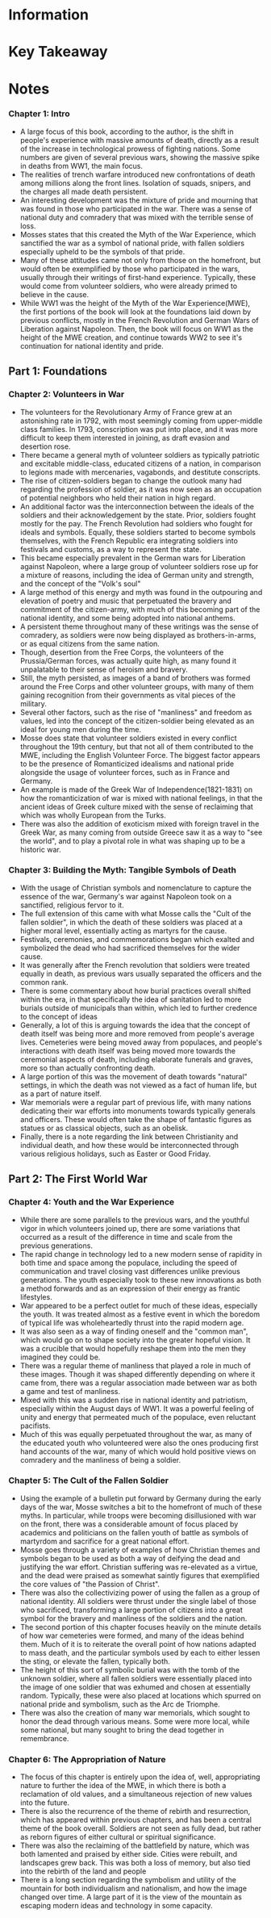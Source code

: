 # Information
# Key Takeaway
# Notes
### Chapter 1: Intro
- A large focus of this book, according to the author, is the shift in people's experience with massive amounts of death, directly as a result of the increase in technological prowess of fighting nations. Some numbers are given of several previous wars, showing the massive spike in deaths from WW1, the main focus.
- The realities of trench warfare introduced new confrontations of death among millions along the front lines. Isolation of squads, snipers, and the charges all made death persistent. 
- An interesting development was the mixture of pride and mourning that was found in those who participated in the war. There was a sense of national duty and comradery that was mixed with the terrible sense of loss.
- Mosses states that this created the Myth of the War Experience, which sanctified the war as a symbol of national pride, with fallen soldiers especially upheld to be the symbols of that pride. 
- Many of these attitudes came not only from those on the homefront, but would often be exemplified by those who participated in the wars, usually through their writings of first-hand experience. Typically, these would come from volunteer soldiers, who were already primed to believe in the cause.
- While WW1 was the height of the Myth of the War Experience(MWE), the first portions of the book will look at the foundations laid down by previous conflicts, mostly in the French Revolution and German Wars of Liberation against Napoleon. Then, the book will focus on WW1 as the height of the MWE creation, and continue towards WW2 to see it's continuation for national identity and pride.
## Part 1: Foundations
### Chapter 2: Volunteers in War
- The volunteers for the Revolutionary Army of France grew at an astonishing rate in 1792, with most seemingly coming from upper-middle class families. In 1793, conscription was put into place, and it was more difficult to keep them interested in joining, as draft evasion and desertion rose.
- There became a general myth of volunteer soldiers as typically patriotic and excitable middle-class, educated citizens of a nation, in comparison to legions made with mercenaries, vagabonds, and destitute conscripts.
- The rise of citizen-soldiers began to change the outlook many had regarding the profession of soldier, as it was now seen as an occupation of potential neighbors who held their nation in high regard.
- An additional factor was the interconnection between the ideals of the soldiers and their acknowledgement by the state. Prior, soldiers fought mostly for the pay. The French Revolution had soldiers who fought for ideals and symbols. Equally, these soldiers started to become symbols themselves, with the French Republic era integrating soldiers into festivals and customs, as a way to represent the state.
- This became especially prevalent in the German wars for Liberation against Napoleon, where a large group of volunteer soldiers rose up for a mixture of reasons, including the idea of German unity and strength, and the concept of the "Volk's soul"
- A large method of this energy and myth was found in the outpouring and elevation of poetry and music that perpetuated the bravery and commitment of the citizen-army, with much of this becoming part of the national identity, and some being adopted into national anthems.
- A persistent theme throughout many of these writings was the sense of comradery, as soldiers were now being displayed as brothers-in-arms, or as equal citizens from the same nation.
- Though, desertion from the Free Corps, the volunteers of the Prussia/German forces, was actually quite high, as many found it unpalatable to their sense of heroism and bravery.
- Still, the myth persisted, as images of a band of brothers was formed around the Free Corps and other volunteer groups, with many of them gaining recognition from their governments as vital pieces of the military.
- Several other factors, such as the rise of "manliness" and freedom as values, led into the concept of the citizen-soldier being elevated as an ideal for young men during the time.
- Mosse does state that volunteer soldiers existed in every conflict throughout the 19th century, but that not all of them contributed to the MWE, including the English Volunteer Force. The biggest factor appears to be the presence of Romanticized idealisms and national pride alongside the usage of volunteer forces, such as in France and Germany.
- An example is made of the Greek War of Independence(1821-1831) on how the romanticization of war is mixed with national feelings, in that the ancient ideas of Greek culture mixed with the sense of reclaiming that which was wholly European from the Turks.
- There was also the addition of exoticism mixed with foreign travel in the Greek War, as many coming from outside Greece saw it as a way to "see the world", and to play a pivotal role in what was shaping up to be a historic war.
### Chapter 3: Building the Myth: Tangible Symbols of Death
- With the usage of Christian symbols and nomenclature to capture the essence of the war, Germany's war against Napoleon took on a sanctified, religious fervor to it.
- The full extension of this came with what Mosse calls the "Cult of the fallen soldier", in which the death of these soldiers was placed at a higher moral level, essentially acting as martyrs for the cause.
- Festivals, ceremonies, and commemorations began which exalted and symbolized the dead who had sacrificed themselves for the wider cause.
- It was generally after the French revolution that soldiers were treated equally in death, as previous wars usually separated the officers and the common rank.
- There is some commentary about how burial practices overall shifted within the era, in that specifically the idea of sanitation led to more burials outside of municipals than within, which led to further credence to the concept of ideas
- Generally, a lot of this is arguing towards the idea that the concept of death itself was being more and more removed from people's average lives. Cemeteries were being moved away from populaces, and people's interactions with death itself was being moved more towards the ceremonial aspects of death, including elaborate funerals and graves, more so than actually confronting death.
- A large portion of this was the movement of death towards "natural" settings, in which the death was not viewed as a fact of human life, but as a part of nature itself.
- War memorials were a regular part of previous life, with many nations dedicating their war efforts into monuments towards typically generals and officers. These would often take the shape of fantastic figures as statues or as classical objects, such as an obelisk.
- Finally, there is a note regarding the link between Christianity and individual death, and how these would be interconnected through various religious holidays, such as Easter or Good Friday.
## Part 2: The First World War
### Chapter 4: Youth and the War Experience
- While there are some parallels to the previous wars, and the youthful vigor in which volunteers joined up, there are some variations that occurred as a result of the difference in time and scale from the previous generations.
- The rapid change in technology led to a new modern sense of rapidity in both time and space among the populace, including the speed of communication and travel closing vast differences unlike previous generations. The youth especially took to these new innovations as both a method forwards and as an expression of their energy as frantic lifestyles.
- War appeared to be a perfect outlet for much of these ideas, especially the youth. It was treated almost as a festive event in which the boredom of typical life was wholeheartedly thrust into the rapid modern age.
- It was also seen as a way of finding oneself and the "common man", which would go on to shape society into the greater hopeful vision. It was a crucible that would hopefully reshape them into the men they imagined they could be.
- There was a regular theme of manliness that played a role in much of these images. Though it was shaped differently depending on where it came from, there was a regular association made between war as both a game and test of manliness.
- Mixed with this was a sudden rise in national identity and patriotism, especially within the August days of WW1. It was a powerful feeling of unity and energy that permeated much of the populace, even reluctant pacifists.
- Much of this was equally perpetuated throughout the war, as many of the educated youth who volunteered were also the ones producing first hand accounts of the war, many of which would hold positive views on comradery and the manliness of being a soldier.
### Chapter 5: The Cult of the Fallen Soldier
- Using the example of a bulletin put forward by Germany during the early days of the war, Mosse switches a bit to the homefront of much of these myths. In particular, while troops were becoming disillusioned with war on the front, there was a considerable amount of focus placed by academics and politicians on the fallen youth of battle as symbols of martyrdom and sacrifice for a great national effort.
- Mosse goes through a variety of examples of how Christian themes and symbols began to be used as both a way of deifying the dead and justifying the war effort. Christian suffering was re-elevated as a virtue, and the dead were praised as somewhat saintly figures that exemplified the core values of "the Passion of Christ".
- There was also the collectivizing power of using the fallen as a group of national identity. All soldiers were thrust under the single label of those who sacrificed, transforming a large portion of citizens into a great symbol for the bravery and manliness of the soldiers and the nation.
- The second portion of this chapter focuses heavily on the minute details of how war cemeteries were formed, and many of the ideas behind them. Much of it is to reiterate the overall point of how nations adapted to mass death, and the particular symbols used by each to either lessen the sting, or elevate the fallen, typically both.
- The height of this sort of symbolic burial was with the tomb of the unknown soldier, where all fallen soldiers were essentially placed into the image of one soldier that was exhumed and chosen at essentially random. Typically, these were also placed at locations which spurred on national pride and symbolism, such as the Arc de Triomphe.
- There was also the creation of many war memorials, which sought to honor the dead through various means. Some were more local, while some national, but many sought to bring the dead together in remembrance.
### Chapter 6: The Appropriation of Nature
- The focus of this chapter is entirely upon the idea of, well, appropriating nature to further the idea of the MWE, in which there is both a reclamation of old values, and a simultaneous rejection of new values into the future.
- There is also the recurrence of the theme of rebirth and resurrection, which has appeared within previous chapters, and has been a central theme of the book overall. Soldiers are not seen as fully dead, but rather as reborn figures of either cultural or spiritual significance.
- There was also the reclaiming of the battlefield by nature, which was both lamented and praised by either side. Cities were rebuilt, and landscapes grew back. This was both a loss of memory, but also tied into the rebirth of the land and people
- There is a long section regarding the symbolism and utility of the mountain for both individualism and nationalism, and how the image changed over time. A large part of it is the view of the mountain as escaping modern ideas and technology in some capacity.